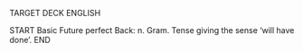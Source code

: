 TARGET DECK
ENGLISH

START
Basic
Future perfect
Back: n. Gram. Tense giving the sense ‘will have done’.
END
